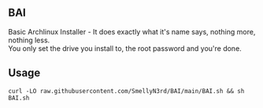 ## BAI
Basic Archlinux Installer - It does exactly what it's name says, nothing more, nothing less.\
You only set the drive you install to, the root password and you're done.

## Usage
`curl -LO raw.githubusercontent.com/SmellyN3rd/BAI/main/BAI.sh && sh BAI.sh`
